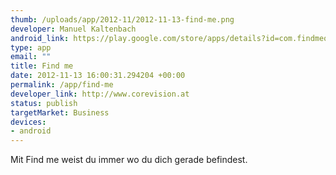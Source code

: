 ```yaml
--- 
thumb: /uploads/app/2012-11/2012-11-13-find-me.png
developer: Manuel Kaltenbach
android_link: https://play.google.com/store/apps/details?id=com.findmeon.maps
type: app
email: ""
title: Find me
date: 2012-11-13 16:00:31.294204 +00:00
permalink: /app/find-me
developer_link: http://www.corevision.at
status: publish
targetMarket: Business
devices: 
- android
---
```


Mit Find me weist du immer wo du dich gerade befindest.
